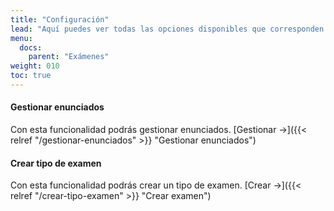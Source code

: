 ```yaml
---
title: "Configuración"
lead: "Aquí puedes ver todas las opciones disponibles que corresponden a la configuración de los exámenes."
menu:
  docs:
    parent: "Exámenes"
weight: 010
toc: true
---
```


#### Gestionar enunciados

Con esta funcionalidad podrás gestionar enunciados. [Gestionar →]({{< relref "/gestionar-enunciados" >}} "Gestionar enunciados")

#### Crear tipo de examen

Con esta funcionalidad podrás crear un tipo de examen. [Crear →]({{< relref "/crear-tipo-examen" >}} "Crear examen")
